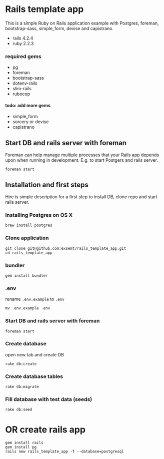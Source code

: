 # Rails template app
This is a simple Ruby on Rails application example with Postgres, foreman, bootstrap-sass, simple_form, devise and capistrano. 

- rails 4.2.4
- ruby 2.2.3

### required gems
- pg
- foreman
- bootstrap-sass
- dotenv-rails
- slim-rails
- rubocop

#### todo: add more gems
- simple_form
- sorcery or devise
- capistrano

## Start DB and rails server with foreman
Foreman can help manage multiple processes that your Rails app depends upon when running in development. E.g. to start Postgers and rails server.

    foreman start

## Installation and first steps
Hire is simple description for a first step to install DB, clone repo and start rails server.

### Installing Postgres on OS X
    brew install postgres

### Clone application
    git clone git@github.com:exsemt/rails_template_app.git
    cd rails_template_app

### bundler
    gem install bundler

### .env
rename `.env.example` to `.env`

    mv .env.example .env

### Start DB and rails server with foreman
    foreman start

### Create database
open new tab and create DB

    rake db:create

### Create database tables
    rake db:migrate

### Fill database with test data (seeds)
    rake db:seed



# OR create rails app
    gem install rails
    gem install pg
    rails new rails_template_app -T --database=postgresql
